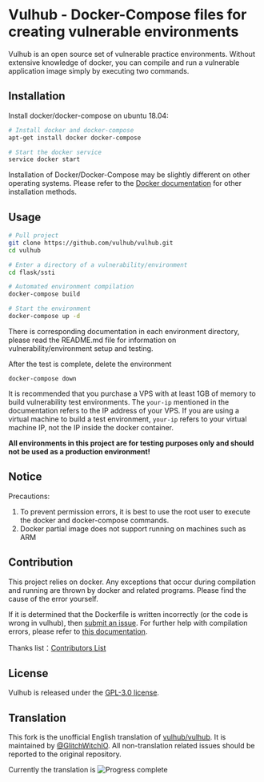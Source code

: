 # Vulhub - Docker-Compose files for creating vulnerable environments

Vulhub is an open source set of vulnerable practice environments. Without extensive knowledge of docker, you can compile and run a vulnerable application image simply by executing two commands.

## Installation
Install docker/docker-compose on ubuntu 18.04:

```bash
# Install docker and docker-compose
apt-get install docker docker-compose

# Start the docker service
service docker start

```

Installation of Docker/Docker-Compose may be slightly different on other operating systems. Please refer to the [Docker documentation](https://docs.docker.com/) for other installation methods.

## Usage

```bash
# Pull project
git clone https://github.com/vulhub/vulhub.git
cd vulhub

# Enter a directory of a vulnerability/environment
cd flask/ssti

# Automated environment compilation
docker-compose build

# Start the environment
docker-compose up -d
```

There is corresponding documentation in each environment directory, please read the README.md file for information on vulnerability/environment setup and testing.

After the test is complete, delete the environment

```
docker-compose down
```

 It is recommended that you purchase a VPS with at least 1GB of memory to build vulnerability test environments. The `your-ip` mentioned in the documentation refers to the IP address of your VPS. If you are using a virtual machine to build a test environment, `your-ip` refers to your virtual machine IP, not the IP inside the docker container.

**All environments in this project are for testing purposes only and should not be used as a production environment!**

## Notice

Precautions:

1. To prevent permission errors, it is best to use the root user to execute the docker and docker-compose commands.
2. Docker partial image does not support running on machines such as ARM

## Contribution

This project relies on docker. Any exceptions that occur during compilation and running are thrown by docker and related programs. Please find the cause of the error yourself.

If it is determined that the Dockerfile is written incorrectly (or the code is wrong in vulhub), then [submit an issue](https://github.com/vulhub/vulhub/issues). For further help with compilation errors, please refer to [this documentation](https://github.com/GlitchWitchIO/vulhub-en/wiki/compilation).

Thanks list：[Contributors List](contributors.md)

## License

Vulhub is released under the [GPL-3.0 license](LICENSE).

## Translation

This fork is the unofficial English translation of [vulhub/vulhub](https://github.com/vulhub/vulhub). It is maintained by [@GlitchWitchIO](https://github.com/GlitchWitchIO).
All non-translation related issues should be reported to the original repository.

Currently the translation is ![Progress](http://progressed.io/bar/1) complete
